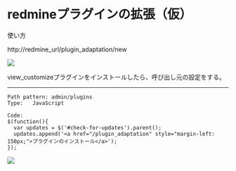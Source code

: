 # redmineプラグインの拡張（仮）

使い方  

http://redmine_url/plugin_adaptation/new  


<img src="https://github.com/covemause/documents/blob/master/plugin_adaptation_ss.JPG" />  


view_customizeプラグインをインストールしたら、呼び出し元の設定をする。  

<hr/>

~~~
Path pattern: admin/plugins
Type:	JavaScript

Code:
$(function(){
  var updates = $('#check-for-updates').parent();
  updates.append('<a href="/plugin_adaptation" style="margin-left: 150px;">プラグインのインストール</a>');
});
~~~

<img src="https://github.com/covemause/documents/blob/master/plugin_adaptation_ss2.JPG" />
